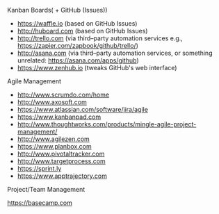 Kanban Boards( + GitHub (Issues))

* https://waffle.io (based on GitHub Issues)
* http://huboard.com (based on GitHub Issues)
* http://trello.com (via third–party automation services e.g., https://zapier.com/zapbook/github/trello/)
* http://asana.com (via third–party automation services, or something unrelated: https://asana.com/apps/github)
* https://www.zenhub.io (tweaks GitHub's web interface)

Agile Management

* http://www.scrumdo.com/home
* http://www.axosoft.com
* https://www.atlassian.com/software/jira/agile
* https://www.kanbanpad.com
* http://www.thoughtworks.com/products/mingle-agile-project-management/
* http://www.agilezen.com
* https://www.planbox.com
* http://www.pivotaltracker.com
* http://www.targetprocess.com
* https://sprint.ly
* https://www.apptrajectory.com

Project/Team Management

https://basecamp.com
